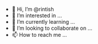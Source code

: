 - 👋 Hi, I’m @rintish
- 👀 I’m interested in ...
- 🌱 I’m currently learning ...
- 💞️ I’m looking to collaborate on ...
- 📫 How to reach me ...

<!---
rintish/rintish is a ✨ special ✨ repository because its `README.md` (this file) appears on your GitHub profile.
You can click the Preview link to take a look at your changes.
--->
